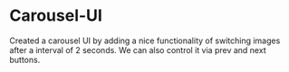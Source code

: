 # Carousel-UI
Created a carousel UI by adding a nice functionality of switching images after a interval of 2 seconds. We can also control it via prev and next buttons.
